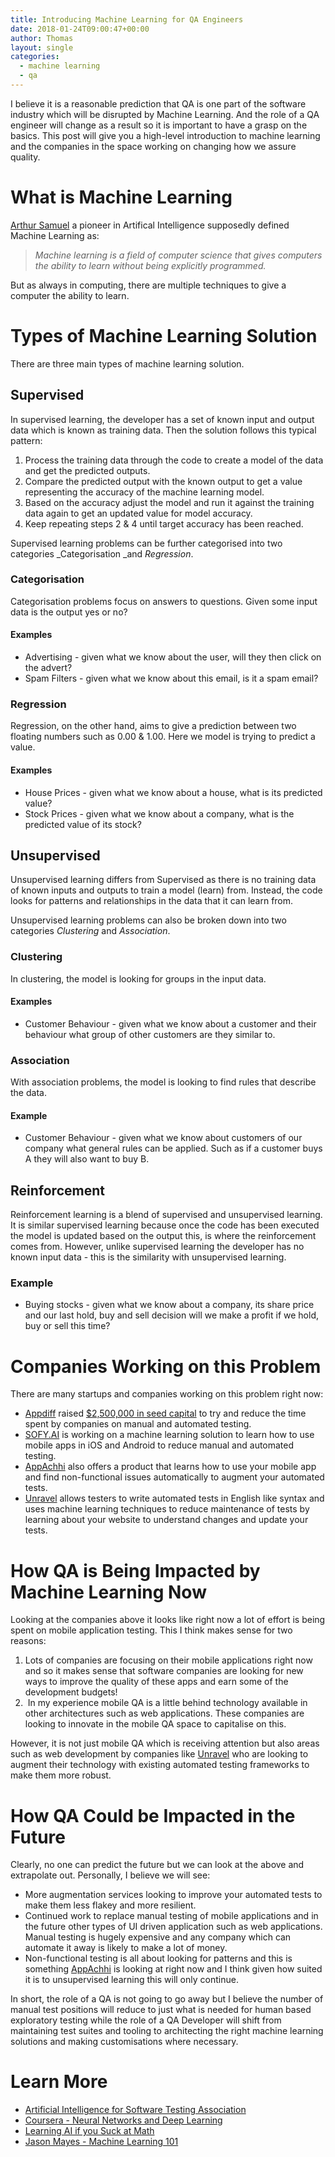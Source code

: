 ```yaml
---
title: Introducing Machine Learning for QA Engineers
date: 2018-01-24T09:00:47+00:00
author: Thomas
layout: single
categories:
  - machine learning
  - qa
---
```

I believe it is a reasonable prediction that QA is one part of the software industry which will be disrupted by Machine Learning. And the role of a QA engineer will change as a result so it is important to have a grasp on the basics. This post will give you a high-level introduction to machine learning and the companies in the space working on changing how we assure quality.

# What is Machine Learning

[Arthur Samuel](https://en.wikipedia.org/wiki/Arthur_Samuel) a pioneer in Artifical Intelligence supposedly defined Machine Learning as:

> _Machine learning is a field of computer science that gives computers the ability to learn without being explicitly programmed._

But as always in computing, there are multiple techniques to give a computer the ability to learn.

# Types of Machine Learning Solution

There are three main types of machine learning solution.

## Supervised

In supervised learning, the developer has a set of known input and output data which is known as training data. Then the solution follows this typical pattern:

  1. Process the training data through the code to create a model of the data and get the predicted outputs.
  2. Compare the predicted output with the known output to get a value representing the accuracy of the machine learning model.
  3. Based on the accuracy adjust the model and run it against the training data again to get an updated value for model accuracy.
  4. Keep repeating steps 2 & 4 until target accuracy has been reached.

Supervised learning problems can be further categorised into two categories _Categorisation _and _Regression_.

### Categorisation

Categorisation problems focus on answers to questions. Given some input data is the output yes or no?

#### Examples

  * Advertising - given what we know about the user, will they then click on the advert?
  * Spam Filters - given what we know about this email, is it a spam email?

### Regression

Regression, on the other hand, aims to give a prediction between two floating numbers such as 0.00 & 1.00. Here we model is trying to predict a value.

#### Examples

  * House Prices - given what we know about a house, what is its predicted value?
  * Stock Prices - given what we know about a company, what is the predicted value of its stock?

## Unsupervised

Unsupervised learning differs from Supervised as there is no training data of known inputs and outputs to train a model (learn) from. Instead, the code looks for patterns and relationships in the data that it can learn from.

Unsupervised learning problems can also be broken down into two categories _Clustering_ and _Association_.

### Clustering

In clustering, the model is looking for groups in the input data.

#### Examples

  * Customer Behaviour - given what we know about a customer and their behaviour what group of other customers are they similar to.

### Association

With association problems, the model is looking to find rules that describe the data.

#### Example

  * Customer Behaviour - given what we know about customers of our company what general rules can be applied. Such as if a customer buys A they will also want to buy B.

## Reinforcement

Reinforcement learning is a blend of supervised and unsupervised learning. It is similar supervised learning because once the code has been executed the model is updated based on the output this, is where the reinforcement comes from. However, unlike supervised learning the developer has no known input data - this is the similarity with unsupervised learning.

### Example

  * Buying stocks - given what we know about a company, its share price and our last hold, buy and sell decision will we make a profit if we hold, buy or sell this time?

# Companies Working on this Problem

There are many startups and companies working on this problem right now:

  * [Appdiff](https://www.appdiff.com/) raised [$2,500,000 in seed capital](https://www.crunchbase.com/organization/appdiff/funding_rounds/funding_rounds_list) to try and reduce the time spent by companies on manual and automated testing.
  * [SOFY.AI](http://SOFY.AI) is working on a machine learning solution to learn how to use mobile apps in iOS and Android to reduce manual and automated testing.
  * [AppAchhi](https://appachhi.com/) also offers a product that learns how to use your mobile app and find non-functional issues automatically to augment your automated tests.
  * [Unravel](https://www.unravel.io/) allows testers to write automated tests in English like syntax and uses machine learning techniques to reduce maintenance of tests by learning about your website to understand changes and update your tests.

# How QA is Being Impacted by Machine Learning Now

Looking at the companies above it looks like right now a lot of effort is being spent on mobile application testing. This I think makes sense for two reasons:

  1. Lots of companies are focusing on their mobile applications right now and so it makes sense that software companies are looking for new ways to improve the quality of these apps and earn some of the development budgets!
  2.  In my experience mobile QA is a little behind technology available in other architectures such as web applications. These companies are looking to innovate in the mobile QA space to capitalise on this.

However, it is not just mobile QA which is receiving attention but also areas such as web development by companies like [Unravel](https://www.unravel.io/) who are looking to augment their technology with existing automated testing frameworks to make them more robust.

# How QA Could be Impacted in the Future

Clearly, no one can predict the future but we can look at the above and extrapolate out. Personally, I believe we will see:

  * More augmentation services looking to improve your automated tests to make them less flakey and more resilient.
  * Continued work to replace manual testing of mobile applications and in the future other types of UI driven application such as web applications. Manual testing is hugely expensive and any company which can automate it away is likely to make a lot of money.
  * Non-functional testing is all about looking for patterns and this is something [AppAchhi](https://appachhi.com/) is looking at right now and I think given how suited it is to unsupervised learning this will only continue.

In short, the role of a QA is not going to go away but I believe the number of manual test positions will reduce to just what is needed for human based exploratory testing while the role of a QA Developer will shift from maintaining test suites and tooling to architecting the right machine learning solutions and making customisations where necessary.

# Learn More

  * <a href="https://www.aitesting.org/" target="_blank" rel="noopener"><span style="font-weight: 400;">Artificial Intelligence for Software Testing Association</span></a>
  * <a href="https://www.coursera.org/learn/neural-networks-deep-learning" target="_blank" rel="noopener"><span style="font-weight: 400;">Coursera - Neural Networks and Deep Learning</span></a>
  * <a href="https://hackernoon.com/learning-ai-if-you-suck-at-math-8bdfb4b79037" target="_blank" rel="noopener"><span style="font-weight: 400;">Learning AI if you Suck at Math</span></a>
  * <a href="https://docs.google.com/presentation/d/1kSuQyW5DTnkVaZEjGYCkfOxvzCqGEFzWBy4e9Uedd9k/preview?imm_mid=0f9b7e&cmp=em-data-na-na-newsltr_20171213&slide=id.g168a3288f7_0_58" target="_blank" rel="noopener">Jason Mayes - Machine Learning 101</a>